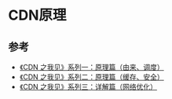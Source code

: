 # CDN原理

## 参考

* [《CDN 之我见》系列一：原理篇（由来、调度）](https://yq.aliyun.com/articles/577708?spm=a2c4e.11153940.blogcont599253.17.7fd0198egjTukm)
* [《CDN 之我见》系列二：原理篇（缓存、安全）](https://yq.aliyun.com/articles/599253?spm=a2c4e.11153940.blogcont577708.18.584527faRxtSJo)
* [《CDN 之我见》系列三：详解篇（网络优化）](https://yq.aliyun.com/articles/604600?spm=a2c4e.11153940.blogcont599253.29.6be1198e1a1mwJ)